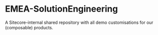# EMEA-SolutionEngineering
A Sitecore-internal shared repository with all demo customisations for our (composable) products.
